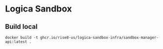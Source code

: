 # Logica Sandbox

## Build local
```shell
docker build -t ghcr.io/rise8-us/logica-sandbox-infra/sandbox-manager-api:latest .
```
